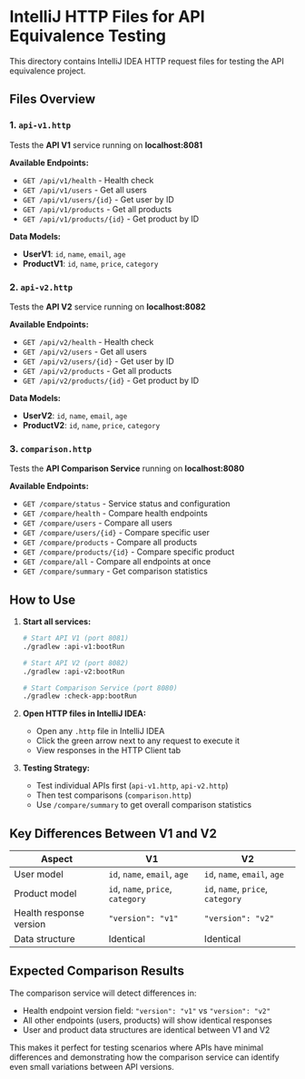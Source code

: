 # IntelliJ HTTP Files for API Equivalence Testing

This directory contains IntelliJ IDEA HTTP request files for testing the API equivalence project.

## Files Overview

### 1. `api-v1.http`
Tests the **API V1** service running on **localhost:8081**

**Available Endpoints:**
- `GET /api/v1/health` - Health check
- `GET /api/v1/users` - Get all users
- `GET /api/v1/users/{id}` - Get user by ID
- `GET /api/v1/products` - Get all products
- `GET /api/v1/products/{id}` - Get product by ID

**Data Models:**
- **UserV1**: `id`, `name`, `email`, `age`
- **ProductV1**: `id`, `name`, `price`, `category`

### 2. `api-v2.http`
Tests the **API V2** service running on **localhost:8082**

**Available Endpoints:**
- `GET /api/v2/health` - Health check
- `GET /api/v2/users` - Get all users
- `GET /api/v2/users/{id}` - Get user by ID
- `GET /api/v2/products` - Get all products
- `GET /api/v2/products/{id}` - Get product by ID

**Data Models:**
- **UserV2**: `id`, `name`, `email`, `age`
- **ProductV2**: `id`, `name`, `price`, `category`

### 3. `comparison.http`
Tests the **API Comparison Service** running on **localhost:8080**

**Available Endpoints:**
- `GET /compare/status` - Service status and configuration
- `GET /compare/health` - Compare health endpoints
- `GET /compare/users` - Compare all users
- `GET /compare/users/{id}` - Compare specific user
- `GET /compare/products` - Compare all products
- `GET /compare/products/{id}` - Compare specific product
- `GET /compare/all` - Compare all endpoints at once
- `GET /compare/summary` - Get comparison statistics

## How to Use

1. **Start all services:**
   ```bash
   # Start API V1 (port 8081)
   ./gradlew :api-v1:bootRun
   
   # Start API V2 (port 8082)
   ./gradlew :api-v2:bootRun
   
   # Start Comparison Service (port 8080)
   ./gradlew :check-app:bootRun
   ```

2. **Open HTTP files in IntelliJ IDEA:**
   - Open any `.http` file in IntelliJ IDEA
   - Click the green arrow next to any request to execute it
   - View responses in the HTTP Client tab

3. **Testing Strategy:**
   - Test individual APIs first (`api-v1.http`, `api-v2.http`)
   - Then test comparisons (`comparison.http`)
   - Use `/compare/summary` to get overall comparison statistics

## Key Differences Between V1 and V2

| Aspect | V1 | V2 |
|--------|----|----|
| User model | `id`, `name`, `email`, `age` | `id`, `name`, `email`, `age` |
| Product model | `id`, `name`, `price`, `category` | `id`, `name`, `price`, `category` |
| Health response version | `"version": "v1"` | `"version": "v2"` |
| Data structure | Identical | Identical |

## Expected Comparison Results

The comparison service will detect differences in:
- Health endpoint version field: `"version": "v1"` vs `"version": "v2"`
- All other endpoints (users, products) will show identical responses
- User and product data structures are identical between V1 and V2

This makes it perfect for testing scenarios where APIs have minimal differences and demonstrating how the comparison service can identify even small variations between API versions.